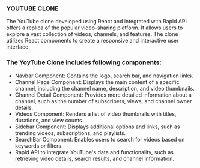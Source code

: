### YOUTUBE CLONE

The YouTube clone developed using React and integrated with Rapid API offers a replica of the popular video-sharing platform. It allows users to explore a vast collection of videos, channels, and features. The clone utilizes React components to create a responsive and interactive user interface.

### The YoyTube Clone includes following components:

* Navbar Component: Contains the logo, search bar, and navigation links.
* Channel Page Component: Displays the main content of a specific channel, including the channel name, description, and video thumbnails.
* Channel Detail Component: Provides more detailed information about a channel, such as the number of subscribers, views, and channel owner details.
* Videos Component: Renders a list of video thumbnails with titles, durations, and view counts.
* Sidebar Component: Displays additional options and links, such as trending videos, subscriptions, and playlists.
* SearchBar Component: Enables users to search for videos based on keywords or filters.
* Rapid API to  integrate YouTube's data and functionality, such as retrieving video details, search results, and channel information.





